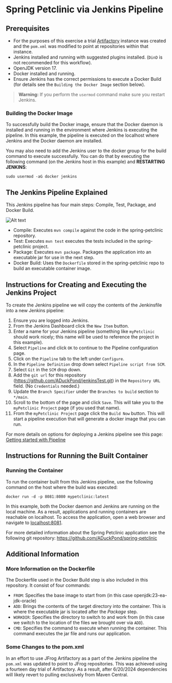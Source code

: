 # Spring Petclinic via Jenkins Pipeline

## Prerequisites

- For the purposes of this exercise a trial [Artifactory](https://aduckpond.jfrog.io) instance was created and the `pom.xml` was modified to point at repositories within that instance. 
- Jenkins installed and running with suggested plugins installed. (`DinD` is not recommended for this workflow).
- OpenJDK version 17.
- Docker installed and running.
- Ensure Jenkins has the correct permissions to execute a Docker Build (for details see the `Building the Docker Image` section below).

> **Warning:** If you perform the `usermod` command make sure you restart Jenkins.

### Building the Docker Image

To successfully build the Docker image, ensure that the Docker daemon is installed and running in the environment where Jenkins is executing the pipeline. In this example, the pipeline is executed on the localhost where Jenkins and the Docker daemon are installed.

You may also need to add the Jenkins user to the docker group for the build command to execute successfully. You can do that by executing the following command (on the Jenkins host in this example) and **RESTARTING JENKINS**:

```sudo usermod -aG docker jenkins```

## The Jenkins Pipeline Explained

This Jenkins pipeline has four main steps: Compile, Test, Package, and Docker Build.

![Alt text](./jenkinsPipeline.jpg)

+ Compile: Executes `mvn compile` against the code in the spring-petclinic repository.
+ Test: Executes `mvn test` executes the tests included in the spring-petclinic project.
+ Package: Executes `mvn package`. Packages the application into an executable jar for use in the next step.
+ Docker Build: Uses the `Dockerfile` stored in the spring-petclinic repo to build an executable container image.

## Instructions for Creating and Executing the Jenkins Project

To create the Jenkins pipeline we will copy the contents of the Jenkinsfile into a new Jenkins pipeline:

1. Ensure you are logged into Jenkins.
2. From the Jenkins Dashboard click the `New Item` button.
3. Enter a name for your Jenkins pipeline (something like `myPetclinic` should work nicely; this name will be used to reference the project in this example).
4. Select `Pipeline` and click `OK` to continue to the Pipeline configuration page.
5. Click on the `Pipeline` tab to the left under `Configure`.
6. In the `Pipeline Definition` drop down select `Pipeline script from SCM`.
7. Select `Git` in the `SCM` drop down.
8. Add the `git url` for this repository (<https://github.com/ADuckPond/jenkinsTest.git>) in the `Repository URL` field. (No `Credentials` needed.)
9. Update the `Branch Specifier` under the `Branches to build` section to `*/main`.
10. Scroll to the bottom of the page and click `Save`. This will take you to the `myPetclinic Project` page (if you used that name).
11. From the `myPetclinic Project` page click the `Build Now` button. This will start a pipeline execution that will generate a docker image that you can run.

For more details on options for deploying a Jenkins pipeline see this page: [Getting started with Pipeline](https://www.jenkins.io/doc/book/pipeline/getting-started/)

## Instructions for Running the Built Container

### Running the Container

To run the container built from this Jenkins pipeline, use the following command on the host where the build was executed:

```docker run -d -p 8081:8080 mypetclinic:latest```

In this example, both the Docker daemon and Jenkins are running on the local machine. As a result, applications and running containers are reachable on localhost. To access the application, open a web browser and navigate to [localhost:8081](localhost:8081).

For more detailed information about the Spring Petclinic application see the following git repository:
<https://github.com/ADuckPond/spring-petclinic>

## Additional Information

### More Information on the Dockerfile

The Dockerfile used in the Docker Build step is also included in this repository. It consist of four commands:

+ `FROM`: Specifies the base image to start from (in this case openjdk:23-ea-jdk-oracle) 
+ `ADD`: Brings the contents of the target directory into the container. This is where the executable jar is located after the *Package* step.
+ `WORKDIR`: Specifies the directory to switch to and work from (in this case we switch to the location of the files we brought over via `ADD`).
+ `CMD`: Specifies the command to execute when running the container. This command executes the jar file and runs our application.

### Some Changes to the pom.xml

In an effort to use JFrog Artifactory as a part of the Jenkins pipeline the `pom.xml` was updated to point to JFrog repositories. This was achieved using a fourteen day trial of Artifactory. As a result, after 6/20/2024 dependencies will likely revert to pulling exclusively from Maven Central.